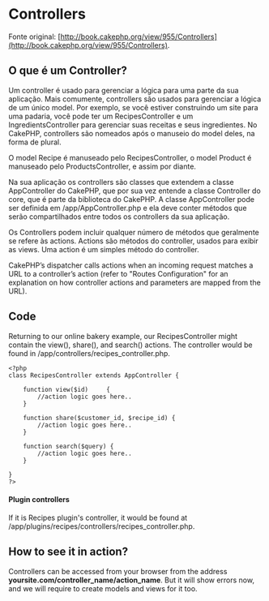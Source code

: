# Controllers

Fonte original: [http://book.cakephp.org/view/955/Controllers](http://book.cakephp.org/view/955/Controllers).

## O que é um Controller?

Um controller é usado para gerenciar a lógica para uma parte da sua aplicação. Mais comumente, controllers são usados para gerenciar a lógica de um único model. Por exemplo, se você estiver construindo um site para uma padaria, você pode ter um RecipesController e um IngredientsController para gerenciar suas receitas e seus ingredientes. No CakePHP, controllers são nomeados após o manuseio do model deles, na forma de plural.

O model Recipe é manuseado pelo RecipesController, o model Product é manuseado pelo ProductsController, e assim por diante.

Na sua aplicação os controllers são classes que extendem a classe AppController do CakePHP, que por sua vez entende a classe Controller do core, que é parte da biblioteca do CakePHP. A classe AppController pode ser definida em /app/AppController.php e ela deve conter métodos que serão compartilhados entre todos os controllers da sua aplicação.

Os Controllers podem incluir qualquer número de métodos que geralmente se refere às actions. Actions são métodos do controller, usados para exibir as views. Uma action é um simples método do controller.


CakePHP’s dispatcher calls actions when an incoming request matches a URL to a controller’s action (refer to "Routes Configuration" for an explanation on how controller actions and parameters are mapped from the URL).

## Code

Returning to our online bakery example, our RecipesController might contain the view(), share(), and search() actions. The controller would be found in /app/controllers/recipes\_controller.php.

    <?php
    class RecipesController extends AppController {
        
        function view($id)     {
            //action logic goes here..
        }
        
        function share($customer_id, $recipe_id) {
            //action logic goes here..
        }
        
        function search($query) {
            //action logic goes here..
        }
    
    }
    ?>

#### Plugin controllers

If it is Recipes plugin's controller, it would be found at /app/plugins/recipes/controllers/recipes\_controller.php.

## How to see it in action?

Controllers can be accessed from your browser from the address **yoursite.com/controller\_name/action\_name**. But it will show errors now, and we will require to create models and views for it too.